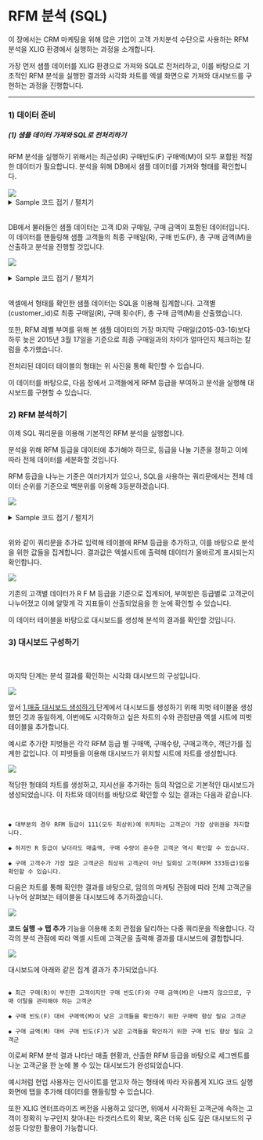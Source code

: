 
# RFM 분석 (SQL)


이 장에서는 CRM 마케팅을 위해 많은 기업이 고객 가치분석 수단으로 사용하는 RFM 분석을 XLIG 환경에서 실행하는 과정을 소개합니다. 

가장 먼저 샘플 데이터를 XLIG 환경으로 가져와 SQL로 전처리하고, 이를 바탕으로 기초적인 RFM 분석을 실행한 결과와 시각화 차트를 엑셀 화면으로 가져와 대시보드를 구현하는 과정을 진행합니다.


---



<h3>1) 데이터 준비</h3>

<h5>(1) 샘플 데이터 가져와 SQL로 전처리하기</h5>
RFM 분석을 실행하기 위해서는 최근성(R) 구매빈도(F) 구매액(M)이 모두 포함된 적절한 데이터가 필요합니다. 분석을 위해 DB에서 샘플 데이터를 가져와 형태를 확인합니다.
<br><br>
<img src = "https://user-images.githubusercontent.com/86198387/204686830-0f8f0a44-eb47-422f-9232-d60fe9786916.png" /><br>

<details>
<summary> Sample 코드 접기 / 펼치기 </summary>



select * from crm_mart_shj.xlig_sample2




</details><br>

DB에서 불러들인 샘플 데이터는 고객 ID와 구매일, 구매 금액이 포함된 데이터입니다. 이 데이터를 핸들링해 샘플 고객들의 최종 구매일(R), 구매 빈도(F), 총 구매 금액(M)을 산출하고 분석을 진행할 것입니다.<br>

<img src = "https://user-images.githubusercontent.com/86198387/204687395-3f5f1f6e-ef0c-4ef7-9e42-cee226b6e5ae.png" /><br>

<details>
<summary> Sample 코드 접기 / 펼치기 </summary>



select customer_id
     , MAX(trans_date) as Recency
     , count(customer_id) as Frequency
     , sum(tran_amount) as Money     
     , datediff('2015-03-17', MAX(trans_date)) as days     
  from crm_mart_shj.xlig_sample2
  group by customer_id




</details><br>

엑셀에서 형태를 확인한 샘플 데이터는 SQL을 이용해 집계합니다. 고객별(customer_id)로 최종 구매일(R), 구매 횟수(F), 총 구매 금액(M)을 산출했습니다. <br>

또한, RFM 레벨 부여를 위해 본 샘플 데이터의 가장 마지막 구매일(2015-03-16)보다 하루 늦은 2015년 3월 17일을 기준으로 최종 구매일과의 차이가 얼마인지 체크하는 칼럼을 추가했습니다.<br>

전처리된 데이터 테이블의 형태는 위 사진을 통해 확인할 수 있습니다.<br>

이 데이터를 바탕으로, 다음 장에서 고객들에게 RFM 등급을 부여하고 분석을 실행해 대시보드를 구현할 수 있습니다.<br>

<h3>2) RFM 분석하기</h3>

이제 SQL 쿼리문을 이용해 기본적인 RFM 분석을 실행합니다.

분석을 위해 RFM 등급을 데이터에 추가해야 하므로, 등급을 나눌 기준을 정하고 이에 따라 전체 데이터를 세분화할 것입니다.<br>

RFM 등급을 나누는 기준은 여러가지가 있으나, SQL을 사용하는 쿼리문에서는 전체 데이터 순위를 기준으로 백분위를 이용해 3등분하겠습니다.<br>

<img src = "https://user-images.githubusercontent.com/86198387/205836682-ffd8e43c-1b48-4919-a4de-1bd2736a59b1.png" /><br>

<details>
<summary> Sample 코드 접기 / 펼치기 </summary>




select Z.R_Level       
     , Z.F_Level       
     , Z.M_Level       
     , concat(Z.R_Level,Z.F_Level,Z.M_Level) as RFM_Score
     , count(Z.customer_id) as CUS_CNT 
     , sum(Z.Frequency) as SALE_QTY
     , sum(Z.Monetary) as SALE_AMT    
     , round(sum(Z.Monetary)/count(Z.customer_id),2) as AMT_CUSp   /*객단가*/
  from (
           select A.customer_id
                , A.Recency 
                , case when ROUND(PERCENT_RANK() over(order by Recency),2) <=0.33                then 3          
                       when ROUND(PERCENT_RANK() over(order by Recency),2) between 0.34 and 0.67 then 2
                                                                                                 else 1 end as R_Level
                , A.Frequency
                , case when ROUND(PERCENT_RANK() over(order by Frequency),2) <=0.33                then 3
                       when ROUND(PERCENT_RANK() over(order by Frequency),2) between 0.34 and 0.67 then 2
                                                                                                   else 1 end as F_Level
                , A.Monetary
                , case when ROUND(PERCENT_RANK() over(order by Monetary),2) <=0.33                then 3
                       when ROUND(PERCENT_RANK() over(order by Monetary),2) between 0.34 and 0.67 then 2
                                                                                                  else 1 end as M_Level           
             from (
                      select A0.customer_id  
                           , max(A0.trans_date)  as Recency    
                           , count(A0.customer_id) as Frequency
                           , sum(A0.tran_amount) as Monetary
                        from crm_mart_shj.sample_rfm A0 
                       group by A0.customer_id
                  )A   
        ) Z  
 where M_Level = 1 and F_Level in ('2,''3')
 group by RFM_SCORE
 order by SALE_AMT desc



</details> <br>

위와 같이 쿼리문을 추가로 입력해 테이블에 RFM 등급을 추가하고, 이를 바탕으로 분석을 위한 값들을 집계합니다. 결과값은 엑셀시트에 출력해 데이터가 올바르게 표시되는지 확인합니다.<br>



<img src = "https://user-images.githubusercontent.com/86198387/205838095-503774fc-92fc-4259-ab6d-48e46c847768.png" /><br>

기존의 고객별 데이터가 R F M 등급을 기준으로 집계되어, 부여받은 등급별로 고객군이 나누어졌고 이에 알맞게 각 지표들이 산출되었음을 한 눈에 확인할 수 있습니다.<br>

이 데이터 테이블을 바탕으로 대시보드를 생성해 분석의 결과를 확인할 것입니다.<br>



<h3>3) 대시보드 구성하기</h3>

<br>

마지막 단계는 분석 결과를 확인하는 시각화 대시보드의 구성입니다.<br>

<img src = "https://user-images.githubusercontent.com/86198387/205840182-336c5782-5809-4bf1-ae69-058f29512a44.png"/><br>

앞서 <a href="/XLIG/2.사용자매뉴얼/3.데이터 분석 해보기/1.매출대시보드 생성하기/"> 1.매출 대시보드 생성하기 </a> 단계에서 대시보드를 생성하기 위해 피벗 테이블을 생성했던 것과 동일하게, 이번에도 시각화하고 싶은 차트의 수와 관점만큼 엑셀 시트에 피벗 테이블을 추가합니다.<br>

예시로 추가한 피벗들은 각각 RFM 등급 별 구매액, 구매수량, 구매고객수, 객단가를 집계한 값입니다. 이 피벗들을 이용해 대시보드가 위치할 시트에 차트를 생성합니다.<br>

<img src = "https://user-images.githubusercontent.com/86198387/205841343-05014b0b-72ca-42b5-b881-ae75787d6b35.png"/><br>

적당한 형태의 차트를 생성하고, 지시선을 추가하는 등의 작업으로 기본적인 대시보드가 생성되었습니다. 이 차트와 데이터를 바탕으로 확인할 수 있는 결과는 다음과 같습니다.<br>

```


◆ 대부분의 경우 RFM 등급이 111(모두 최상위)에 위치하는 고객군이 가장 상위권을 차지합니다.

◆ 하지만 R 등급이 낮더라도 매출액, 구매 수량이 준수한 고객군 역시 확인할 수 있습니다.

◆ 구매 고객수가 가장 많은 고객군은 최상위 고객군이 아닌 일회성 고객(RFM 333등급)임을 확인할 수 있습니다.

```


다음은 차트를 통해 확인한 결과를 바탕으로, 임의의 마케팅 관점에 따라 전체 고객군을 나누어 살펴보는 테이블을 대시보드에 추가하겠습니다. <br>


<img src = "https://user-images.githubusercontent.com/86198387/205844780-a6feef55-7a40-4fa2-b2f7-cf2bde8d34eb.png"/><br>

<b> 코드 실행 → 탭 추가 </b> 기능을 이용해 조회 관점을 달리하는 다중 쿼리문을 적용합니다. 각각의 분석 관점에 따라 엑셀 시트에 고객군을 출력해 결과를 대시보드에 결합합니다.

<img src = "https://user-images.githubusercontent.com/86198387/205842281-b952f073-9944-44e5-8840-250dedc0c8cd.png"/><br>

대시보드에 아래와 같은 집계 결과가 추가되었습니다.

```

◆ 최근 구매(R)이 부진한 고객이지만 구매 빈도(F)와 구매 금액(M)은 나쁘지 않으므로, 구매 이탈을 관리해야 하는 고객군

◆ 구매 빈도(F) 대비 구매액(M)이 낮은 고객들을 확인하기 위한 구매력 향상 필요 고객군

◆ 구매 금액(M) 대비 구매 빈도(F)가 낮은 고객들을 확인하기 위한 구매 빈도 향상 필요 고객군

```

이로써 RFM 분석 결과 나타난 매출 현황과, 산출한 RFM 등급을 바탕으로 세그멘트를 나눈 고객군을 한 눈에 볼 수 있는 대시보드가 완성되었습니다.

예시처럼 현업 사용자는 인사이트를 얻고자 하는 형태에 따라 자유롭게 XLIG 코드 실행 화면에 탭을 추가해 데이터를 핸들링할 수 있습니다.<br>

또한 XLIG 엔터프라이즈 버전을 사용하고 있다면, 위에서 시각화된 고객군에 속하는 고객이 정확히 누구인지 찾아내는 타겟리스트의 확보, 혹은 더욱 심도 깊은 대시보드의 구성등 다양한 활용이 가능합니다.

<br><br><br>
